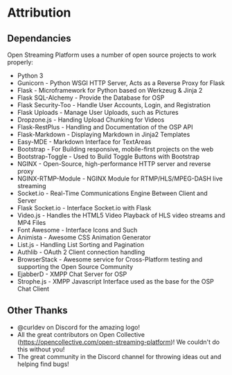 # Attribution
## Dependancies
Open Streaming Platform uses a number of open source projects to work properly:

- Python 3
- Gunicorn - Python WSGI HTTP Server, Acts as a Reverse Proxy for Flask
- Flask - Microframework for Python based on Werkzeug & Jinja 2
- Flask SQL-Alchemy - Provide the Database for OSP
- Flask Security-Too - Handle User Accounts, Login, and Registration
- Flask Uploads - Manage User Uploads, such as Pictures
- Dropzone.js - Handing Upload Chunking for Videos
- Flask-RestPlus - Handling and Documentation of the OSP API
- Flask-Markdown - Displaying Markdown in Jinja2 Templates
- Easy-MDE - Markdown Interface for TextAreas
- Bootstrap - For Building responsive, mobile-first projects on the web
- Bootstrap-Toggle - Used to Build Toggle Buttons with Bootstrap
- NGINX - Open-Source, high-performance HTTP server and reverse proxy
- NGINX-RTMP-Module - NGINX Module for RTMP/HLS/MPEG-DASH live streaming
- Socket.io - Real-Time Communications Engine Between Client and Server
- Flask Socket.io - Interface Socket.io with Flask
- Video.js - Handles the HTML5 Video Playback of HLS video streams and MP4 Files
- Font Awesome - Interface Icons and Such
- Animista - Awesome CSS Animation Generator
- List.js - Handling List Sorting and Pagination
- Authlib - OAuth 2 Client connection handling
- BrowserStack - Awesome service for Cross-Platform testing and supporting the Open Source Community
- EjabberD - XMPP Chat Server for OSP
- Strophe.js - XMPP Javascript Interface used as the base for the OSP Chat Client

## Other Thanks
- @curldev on Discord for the amazing logo!
- All the great contributors on Open Collective (https://opencollective.com/open-streaming-platform)! We couldn't do this without you!
- The great community in the Discord channel for throwing ideas out and helping find bugs!